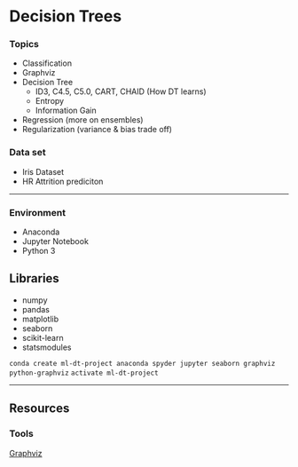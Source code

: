 # Decision Trees


### Topics
- Classification
- Graphviz
- Decision Tree
    - ID3, C4.5, C5.0, CART, CHAID (How DT learns)
    - Entropy
    - Information Gain
- Regression (more on ensembles)
- Regularization (variance & bias trade off)
    
### Data set
- Iris Dataset
- HR Attrition prediciton

--- 



### Environment
- Anaconda
- Jupyter Notebook
- Python 3

## Libraries
- numpy
- pandas
- matplotlib
- seaborn
- scikit-learn
- statsmodules

`conda create ml-dt-project anaconda spyder jupyter seaborn graphviz python-graphviz`
`activate ml-dt-project` 

---

## Resources

### Tools
[Graphviz](https://www.graphviz.org/)

